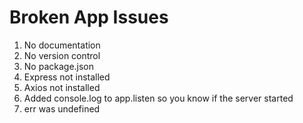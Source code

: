 # Broken App Issues

1. No documentation
2. No version control
3. No package.json
4. Express not installed
5. Axios not installed
6. Added console.log to app.listen so you know if the server started
7. err was undefined
